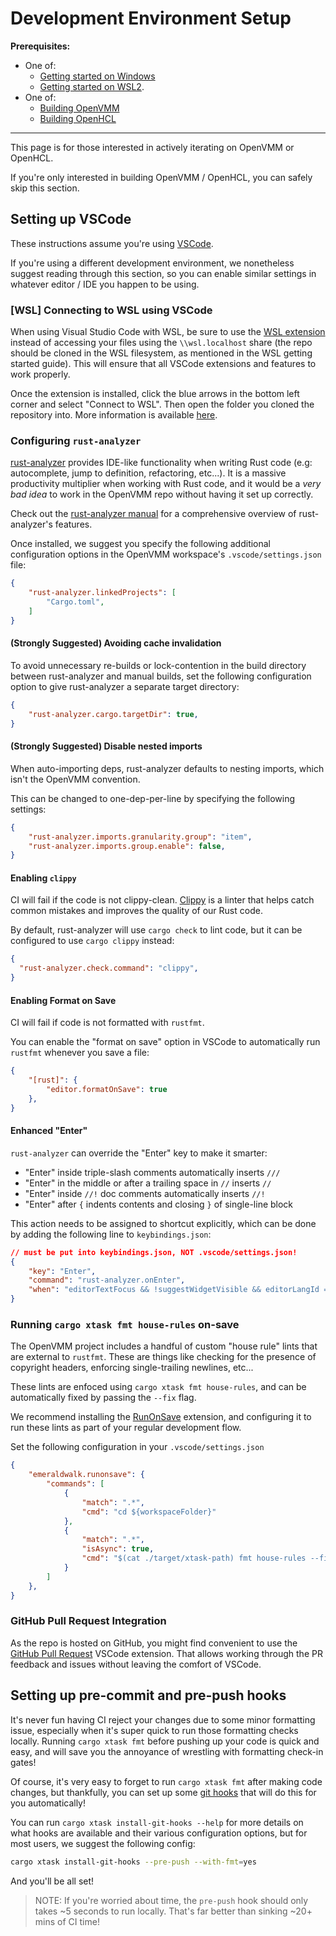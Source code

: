 # Development Environment Setup

**Prerequisites:**

- One of:
  - [Getting started on Windows](./getting_started.md)
  - [Getting started on WSL2](./getting_started_wsl.md).
- One of:
  - [Building OpenVMM](./openvmm/build.md)
  - [Building OpenHCL](./openhcl/build.md)

* * *

This page is for those interested in actively iterating on OpenVMM or OpenHCL.

If you're only interested in building OpenVMM / OpenHCL, you can safely skip
this section.

## Setting up VSCode

These instructions assume you're using [VSCode](https://code.visualstudio.com/).

If you're using a different development environment, we nonetheless suggest
reading through this section, so you can enable similar settings in whatever
editor / IDE you happen to be using.

### [WSL] Connecting to WSL using VSCode

When using Visual Studio Code with WSL, be sure to use the
[WSL extension](https://marketplace.visualstudio.com/items?itemName=ms-vscode-remote.remote-wsl)
instead of accessing your files using the `\\wsl.localhost` share (the repo
should be cloned in the WSL filesystem, as mentioned in the WSL getting started
guide). This will ensure that all VSCode extensions and features to work properly.

Once the
extension is installed, click the blue arrows in the bottom left corner and
select "Connect to WSL". Then open the folder you cloned the repository into.
More information is available
[here](https://learn.microsoft.com/en-us/windows/wsl/tutorials/wsl-vscode).

### Configuring `rust-analyzer`

[rust-analyzer](https://marketplace.visualstudio.com/items?itemName=matklad.rust-analyzer)
provides IDE-like functionality when writing Rust code (e.g: autocomplete, jump
to definition, refactoring, etc...). It is a massive productivity multiplier
when working with Rust code, and it would be a _very bad idea_ to work in the
OpenVMM repo without having it set up correctly.

Check out the [rust-analyzer manual](https://rust-analyzer.github.io/manual.html)
for a comprehensive overview of rust-analyzer's features.

Once installed, we suggest you specify the following additional configuration
options in the OpenVMM workspace's `.vscode/settings.json` file:

```json
{
    "rust-analyzer.linkedProjects": [
        "Cargo.toml",
    ]
}
```

#### (Strongly Suggested) Avoiding cache invalidation

To avoid unnecessary re-builds or lock-contention in the build directory between
rust-analyzer and manual builds, set the following configuration option to give
rust-analyzer a separate target directory:

```json
{
    "rust-analyzer.cargo.targetDir": true,
}
```

#### (Strongly Suggested) Disable nested imports

When auto-importing deps, rust-analyzer defaults to nesting imports, which isn't
the OpenVMM convention.

This can be changed to one-dep-per-line by specifying the following settings:

```json
{
    "rust-analyzer.imports.granularity.group": "item",
    "rust-analyzer.imports.group.enable": false,
}
```

#### Enabling `clippy`

CI will fail if the code is not clippy-clean.
[Clippy](https://doc.rust-lang.org/stable/clippy/) is a linter that helps catch
common mistakes and improves the quality of our Rust code.

By default, rust-analyzer will use `cargo check` to lint code, but it can be
configured to use `cargo clippy` instead:

```json
{
  "rust-analyzer.check.command": "clippy",
}
```

#### Enabling Format on Save

CI will fail if code is not formatted with `rustfmt`.

You can enable the "format on save" option in VSCode to automatically run
`rustfmt` whenever you save a file:

```json
{
    "[rust]": {
        "editor.formatOnSave": true
    },
}
```

#### Enhanced "Enter"

`rust-analyzer` can override the "Enter" key to make it smarter:

- "Enter" inside triple-slash comments automatically inserts `///`
- "Enter" in the middle or after a trailing space in `//` inserts `//`
- "Enter" inside `//!` doc comments automatically inserts `//!`
- "Enter" after `{` indents contents and closing `}` of single-line block

This action needs to be assigned to shortcut explicitly, which can be done by
adding the following line to `keybindings.json`:

```json
// must be put into keybindings.json, NOT .vscode/settings.json!
{
    "key": "Enter",
    "command": "rust-analyzer.onEnter",
    "when": "editorTextFocus && !suggestWidgetVisible && editorLangId == rust"
}
```

### Running `cargo xtask fmt house-rules` on-save

The OpenVMM project includes a handful of custom "house rule" lints that are
external to `rustfmt`. These are things like checking for the presence of
copyright headers, enforcing single-trailing newlines, etc...

These lints are enfoced using `cargo xtask fmt house-rules`, and can be
automatically fixed by passing the `--fix` flag.

We recommend installing the
[RunOnSave](https://marketplace.visualstudio.com/items?itemName=emeraldwalk.RunOnSave)
extension, and configuring it to run these lints as part of your regular
development flow.

Set the following configuration in your `.vscode/settings.json`

```json
{
    "emeraldwalk.runonsave": {
        "commands": [
            {
                "match": ".*",
                "cmd": "cd ${workspaceFolder}"
            },
            {
                "match": ".*",
                "isAsync": true,
                "cmd": "$(cat ./target/xtask-path) fmt house-rules --fix ${file}"
            }
        ]
    },
}
```

### GitHub Pull Request Integration

As the repo is hosted on GitHub, you might find convenient to use the
[GitHub Pull Request](https://marketplace.visualstudio.com/items?itemName=GitHub.vscode-pull-request-github)
VSCode extension. That allows working through the PR feedback and
issues without leaving the comfort of VSCode.

## Setting up pre-commit and pre-push hooks

It's never fun having CI reject your changes due to some minor formatting issue,
especially when it's super quick to run those formatting checks locally. Running
`cargo xtask fmt` before pushing up your code is quick and easy, and will save
you the annoyance of wrestling with formatting check-in gates!

Of course, it's very easy to forget to run `cargo xtask fmt` after making code
changes, but thankfully, you can set up some [git hooks](https://git-scm.com/book/en/v2/Customizing-Git-Git-Hooks)
that will do this for you automatically!

You can run `cargo xtask install-git-hooks --help` for more details on what
hooks are available and their various configuration options, but for most users,
we suggest the following config:

```bash
cargo xtask install-git-hooks --pre-push --with-fmt=yes
```

And you'll be all set!

> NOTE: If you're worried about time, the `pre-push` hook should only takes ~5
> seconds to run locally. That's far better than sinking ~20+ mins of CI time!

